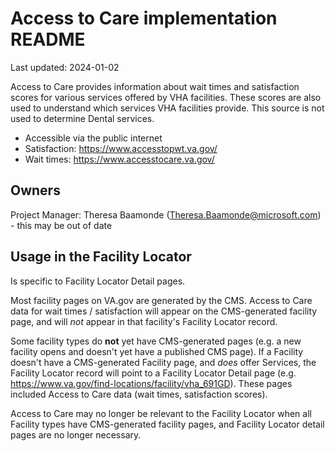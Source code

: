 # Access to Care implementation README
Last updated: 2024-01-02

Access to Care provides information about wait times and satisfaction scores for various services offered by VHA facilities. These scores are also used to understand which services VHA facilities provide. This source is not used to determine Dental services.
* Accessible via the public internet
* Satisfaction: https://www.accesstopwt.va.gov/
* Wait times: https://www.accesstocare.va.gov/

## Owners
Project Manager: Theresa Baamonde (Theresa.Baamonde@microsoft.com) - this may be out of date

## Usage in the Facility Locator
Is specific to Facility Locator Detail pages. 

Most facility pages on VA.gov are generated by the CMS. Access to Care data for wait times / satisfaction will appear on the CMS-generated facility page, and will _not_ appear in that facility's Facility Locator record.

Some facility types do **not** yet have CMS-generated pages (e.g. a new facility opens and doesn't yet have a published CMS page). If a Facility doesn't have a CMS-generated Facility page, and _does_ offer Services, the Facility Locator record will point to a Facility Locator Detail page (e.g. https://www.va.gov/find-locations/facility/vha_691GD). These pages included Access to Care data (wait times, satisfaction scores). 


Access to Care may no longer be relevant to the Facility Locator when all Facility types have CMS-generated facility pages, and Facility Locator detail pages are no longer necessary.
